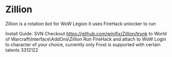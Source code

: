 # Zillion

Zillion is a rotation bot for WoW Legion it uses FireHack unlocker to run

Install Guide:
  SVN Checkout https://github.com/winifix/Zillion/trunk to World of Warcraft\Interface\AddOns\Zillion
  Run FireHack and attach to WoW
  Login to character of your choice, currently only Frost is supported with certain talents 3312122

